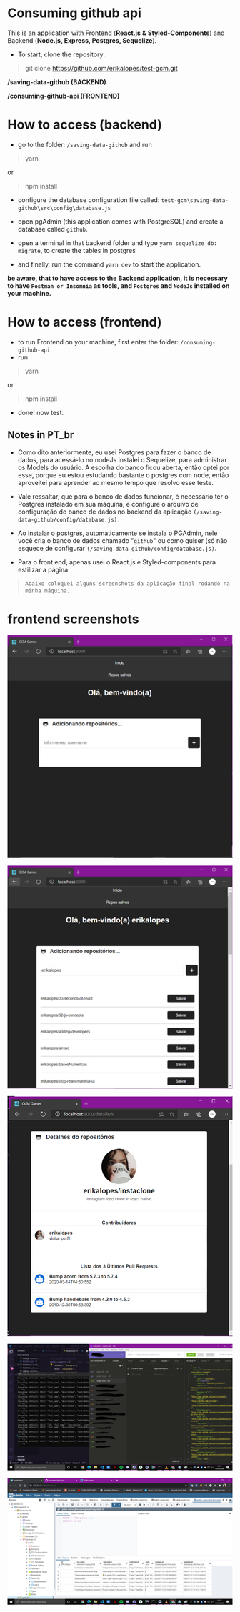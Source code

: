 #  Consuming github api 

This is an application with Frontend (**React.js & Styled-Components**) and Backend (**Node.js, Express, Postgres, Sequelize**).

- To start, clone the repository:

> git clone https://github.com/erikalopes/test-gcm.git

**/saving-data-github (BACKEND)**

**/consuming-github-api (FRONTEND)**

# How to access (backend)

 - go to the folder: `/saving-data-github` and run 

> yarn

 or 

> npm install
- configure the database configuration file called: `test-gcm\saving-data-github\src\config\database.js`
- open pgAdmin (this application comes with PostgreSQL) and create a database called `github`.
-  open a terminal in that backend folder and type `yarn sequelize db: migrate`, to create the tables in postgres

- and finally, run the command `yarn dev` to start the application.

****be aware, that to have access to the Backend application, it is necessary to have `Postman or Insomnia` as tools, and `Postgres` and `NodeJs` installed on your machine.****

# How to access (frontend)
  
- to run Frontend on your machine, first enter the folder: `/consuming-github-api`
- run 

> yarn

or 

> npm install
- done! now test.

## Notes in PT_br
- Como dito anteriormente, eu usei Postgres para fazer o banco de dados, para acessá-lo no nodeJs instalei o Sequelize, para administrar os Models do usuário. A escolha do banco ficou aberta, então optei por esse, porque eu estou estudando bastante o postgres com node, então aproveitei para aprender ao mesmo tempo que resolvo esse teste. 

- Vale ressaltar, que para o banco de dados funcionar, é necessário ter o Postgres instalado em sua máquina, e configure o arquivo de configuração do banco de dados no backend da aplicação `(/saving-data-github/config/database.js).`

- Ao instalar o postgres, automaticamente se instala o PGAdmin, nele você cria o banco de dados chamado "`github`" ou como quiser (só não esquece de configurar `(/saving-data-github/config/database.js)`.
- Para o front end, apenas usei o React.js e Styled-components para estilizar a página. 


>     Abaixo coloquei alguns screenshots da aplicação final rodando na minha máquina.

# frontend screenshots
![print 1](./consuming-github-api/screenshots/image1.PNG)

![print 2](./consuming-github-api/screenshots/image2.PNG)

![print 3](./consuming-github-api/screenshots/image3.PNG)

![print 4](./consuming-github-api/screenshots/image4.PNG)

![print 5](./consuming-github-api/screenshots/database.PNG)
